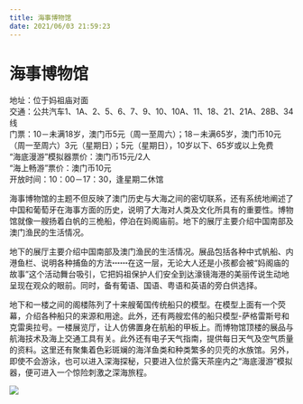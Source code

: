 ```yaml
---
title: 海事博物馆  
date: 2021/06/03 21:59:23  
---
```

  
# 海事博物馆  
地址：位于妈祖庙对面  
交通：公共汽车1、1A、2、5、6、7、9、10、10A、11、18、21、21A、28B、34线  
门票：10－未满18岁，澳门币5元（周一至周六）；18－未满65岁，澳门币10元（周一至周六）3元（星期日）；5元（星期日），10岁以下、65岁或以上免费  
“海底漫游”模拟器票价：澳门币15元/2人  
“海上畅游”票价：澳门币10元  
开放时间：10：00－17：30，逢星期二休馆   
  
海事博物馆的主题不但反映了澳门历史与大海之间的密切联系，还有系统地阐述了中国和葡萄牙在海事方面的历史，说明了大海对人类及文化所具有的重要性。博物馆就像一艘扬着白帆的三桅船，停泊在妈阁庙前。地下的展厅主要介绍中国南部及澳门渔民的生活情况。  
  
地下的展厅主要介绍中国南部及澳门渔民的生活情况。展品包括各种中式帆船、内港鱼栏、说明各种捕鱼的方法┅┅在这一层，无论大人还是小孩都会被“妈阁庙的故事”这个活动舞台吸引，它把妈祖保护人们安全到达濠镜海港的美丽传说生动地呈现在观众的眼前。同时，备有葡语、国语、粤语和英语的旁白供选择。　　  
  
地下和一楼之间的阁楼陈列了十来艘葡国传统船只的模型。在模型上面有一个荧幕，介绍各种船只的来源和用途。此外，还有两艘宏伟的船只模型-萨格雷斯号和克雷奥拉号。一楼展览厅，让人仿佛置身在航船的甲板上。而博物馆顶楼的展品与航海技术及海上交通工具有关。此外还有电子天气指南，提供每日天气及空气质量的资料。这里还有聚集着色彩斑斓的海洋鱼类和种类繁多的贝壳的水族馆。另外，即使不会游泳，也可以进入深海探秘，只要进入位於露天茶座内之“海底漫游”模拟器，便可进入一个惊险刺激之深海旅程。  
  
![](https://raw.staticdn.net/szqq0512/Pic/main/img/202201212120117.png )  